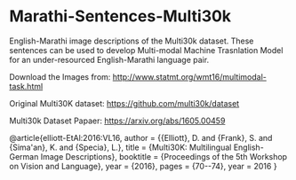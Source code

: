# Marathi-Sentences-Multi30k
English-Marathi image descriptions of the Multi30k dataset. These sentences can be used to develop Multi-modal Machine Trasnlation Model for an under-resourced English-Marathi language pair.

Download the Images from: http://www.statmt.org/wmt16/multimodal-task.html

Original Multi30K dataset: https://github.com/multi30k/dataset

Multi30k Dataset Papaer: https://arxiv.org/abs/1605.00459

@article{elliott-EtAl:2016:VL16,
 author    = {{Elliott}, D. and {Frank}, S. and {Sima'an}, K. and {Specia}, L.},
 title     = {Multi30K: Multilingual English-German Image Descriptions},
 booktitle = {Proceedings of the 5th Workshop on Vision and Language},
 year      = {2016},
 pages     = {70--74},
 year      = 2016
}
